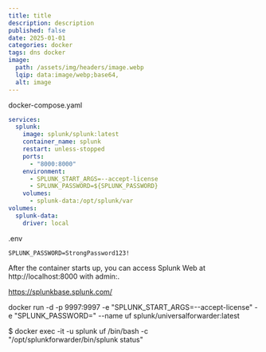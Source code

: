 ```yaml
---
title: title
description: description
published: false
date: 2025-01-01
categories: docker
tags: dns docker
image:
  path: /assets/img/headers/image.webp
  lqip: data:image/webp;base64,
  alt: image
---
```


docker-compose.yaml

```yaml
services:
  splunk:
    image: splunk/splunk:latest
    container_name: splunk
    restart: unless-stopped
    ports:
      - "8000:8000"
    environment:
      - SPLUNK_START_ARGS=--accept-license
      - SPLUNK_PASSWORD=${SPLUNK_PASSWORD}
    volumes:
      - splunk-data:/opt/splunk/var
volumes:
  splunk-data:
    driver: local
```

.env

```text
SPLUNK_PASSWORD=StrongPassword123!
```

After the container starts up, you can access Splunk Web at http://localhost:8000 with admin:<password>.

https://splunkbase.splunk.com/

docker run -d -p 9997:9997 -e "SPLUNK_START_ARGS=--accept-license" -e "SPLUNK_PASSWORD=<password>" --name uf splunk/universalforwarder:latest

$ docker exec -it -u splunk uf /bin/bash -c "/opt/splunkforwarder/bin/splunk status"

